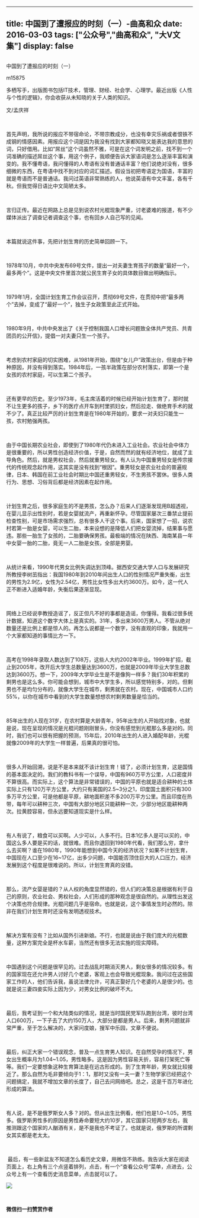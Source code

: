 
---
title:   中国到了遭报应的时刻（一）-曲高和众
date: 2016-03-03
tags: ["公众号","曲高和众", "大V文集"]
display: false
---


## 



中国到了遭报应的时刻（一）




m15875




多栖写手，出版图书包括IT技术，管理、财经、社会学、心理学。最近出版《人性与个性的逻辑》，你会收获从未知晓的关于人类的知识。


文/孟庆祥

&nbsp;

首先声明，我所说的报应不带宿命论，不带宗教成分，也没有幸灾乐祸或者恨铁不成钢的情感因素。用报应这个词是因为我没有找到大家都知晓又能表达我的意思的词，只好借用。比如“屌丝”这个词虽然不雅，可是在这个词发明之前，找不到一个词准确的描述屌丝这个事，用这个例子，我顺便告诉大家语词是怎么逐渐丰富和演变的。我不懂粤语，我问懂得的人粤语有没有普通话丰富？他们说绝对没有，很多细微的东西，在粤语中找不到对应的词汇描述。假设当初把粤语定为国语，丰富的就是粤语而不是普通话。我问过英语非常熟练的人，他说英语有中文丰富，各有千秋。但我觉得日语比中文简陋太多。

&nbsp;

言归正传。最近在网路上总是见到说农村光棍现象严重，讨老婆难的报道，有不少媒体派出了调查记者调查这个事，也有回乡人自己写的见闻。

&nbsp;

本篇就说这件事，先把计划生育的历史简单回顾一下。

&nbsp;

1978年10月，中共中央发布69号文件，提出一对夫妻生育孩子的数量“最好一个，最多两个”。这是中央文件里首次就公民生育子女的具体数目做出明确指示。

&nbsp;

1979年1月，全国计划生育工作会议召开，贯彻69号文件，在贯彻中把“最多两个”去掉，变成了“最好一个”，独生子女政策至此正式开始。

&nbsp;

1980年9月，中共中央发出了《关于控制我国人口增长问题致全体共产党员、共青团员的公开信》，提倡一对夫妻只生一个孩子。

&nbsp;

考虑到农村家庭的切实困难，从1981年开始，围绕“女儿户”政策出台，但是由于种种原因，并没有得到落实。1984年后，一孩半政策在部分农村落实，即第一个是女孩的农村家庭，可以生第二个孩子。

&nbsp;

还有更早的历史。至少1973年，毛主席活着的时候已经开始计划生育了，那时就不让生更多的孩子，乡下的医疗点开车到村里抓妇女，然后拉走、做绝育手术的就不少了。真正比较严厉的计划生育是在1980年开始的，要求一对夫妇只能生一孩，农村勉强两孩。

&nbsp;

由于中国长期农业社会，即使到了1980年代仍未进入工业社会。农业社会中体力是很重要的，所以男性创造经济价值，于是，自然而然的就有经济地位，就成了主导角色。然后，就是男权社会，然后就重男轻女。有人认为中国重男轻女是传宗接代的传统观念起作用，这其实是没有找到“根因”。重男轻女是农业社会的普遍规律，日本、韩国在前工业社会时期比中国还重男轻女，不生男孩不罢休。很多人类行为、思想、习俗背后都是经济因素在起作用。

&nbsp;

计划生育之后，很多家庭生的不是男孩，怎么办？后来人们逐渐发现用B超透视，在婴儿显示出性别时，若是女婴就流产，再重新怀孕。尽管国家屡次三番禁止提前检查性别，可是市场需求强烈，总有很多人干这个事。后来，国家想了一招，说农村若第一胎是女婴，可以生二胎，本来设想的是降低人们把女婴流掉，结果事与愿违。那些一胎生了女孩的，二胎要确保男孩。最极端的情况在陕西、海南某县一年中女婴一胎的二胎，竟无一人二胎是女孩，全部是男婴。

&nbsp;

从统计来看，1990年代男女比例失调达到顶峰。据西安交通大学人口与发展研究所教授李树茁指出：我国1980年到2010年间出生人口的性别情况严重失衡，出生的男性为2.9亿，女性为2.54亿，男性比女性多出大约3600万。如今，这一代人正不断进入适婚年龄，失衡后果逐渐显现。

&nbsp;

网络上已经说李教授造谣了，反正但凡不好的事都是造谣，你懂得。我看过很多统计数据，知道这个数字大体上是真实的。31年，多出来3600万男人。不管从绝对数量还是比例上都是惊人的。再怎么说都是一个数字，没有直观的印象，我就用一个大家都知道的事情比方一下。

&nbsp;

高考在1998年录取人数达到了108万，这些人大约2002年毕业。1999年扩招，截止到2005年，改开后大学生总数量达到3600万，也就是2009年毕业大学生总数达到3600万。想一下，2009年大学毕业生是不是像狗一样多？我们30年积累的剩男也是这么多。你可能会想到，城市中大学生多，所以感觉特别多，对的。但剩男也不是均匀分布的，就像大学生在城市，剩男就在农村。现在，中国城市人口约55%，以你在城市中看到的大学生数量想想农村剩男数量是恰当的。

&nbsp;

85年出生的人现在31岁，在农村算是大龄青年，95年出生的人开始找对象，也就是说，现在呈现的情况是光棍问题刚刚冒头，你没有感觉到光棍那么多是对的。同时，我们也可以很有把握的预测，15年后，2010年出生的人进入婚配年龄，光棍就像2009年的大学生一样普遍，后果真的很可怕。

&nbsp;

很多人开始回溯，说是不是本来就不该计划生育！错了，必须计划生育，这是国情的基本面决定的。我们的教科书有一个误导，中国有960万平方公里，人口密度并不算很高。而实际上，这个算法是非常错误的，中国的平原也就是适合耕种的土体实际上只有120万平方公里，大约只有美国的2.5~3分之1，印度国土面积只有300多万平方公里，可是他都是平原，耕地面积差不多200万平方公里。而且印度在热带，每年可以耕种三次，中国有大部分地区只能耕种一次，少部分地区能耕种两次。拉黄腔容易，但永远要知道现实是什么样。

&nbsp;

有人有说了，粮食可以买啊。人少可以，人多不行。日本1亿多人是可以买的，中国这么多人要是买的话，就很难。而且你退回到1980年代看，我们那么穷，拿什么去买啊？谁在1980年，1990年能想到中国今天的经济状况？如果不计划生育，中国现在人口至少在16~17亿，出多少问题，中国能否顶住巨大的人口压力，经济发展到这个程度是很难说的。所以，计划生育真的没错。

&nbsp;

那么，流产女婴是错的？从人权的角度显然错的，但人们的决策总是根据有利于自己的原则，农业社会、男权社会，人们形成的那种观念是很自然的。从理性出发这个决策也符合规律。光棍问题几乎是宿命。也就是说，这个事情发生时必然的。除非在我们计划生育时还没有发明透视技术。

&nbsp;

解决方案有没有？比如从国外引进新娘。不行，也就是说由于我们庞大的光棍数量，这种方案完全是杯水车薪，当然还有很多无法实施的现实障碍。

&nbsp;

中国遇到这个问题是很罕见的。过去战乱时期消灭男人，剩女很多的情况较多。有的国家现在还允许男人讨好几个老婆，客观上也会导致光棍现象。我问过在这些国家工作的人，他们告诉我，虽说法律允许，可真正娶好几个老婆的人是很少的。也就是说三妻四妾实际上因为少，对男女比例的破坏不大。

&nbsp;

最后，我考证到一个和大陆类似的情况，就是当时国民党军队跑到台湾，彼时台湾人口600万，一下子去了大约150万人，大部分是都是男人。后来，剩男问题就非常严重，至于怎么解决的，大家问度娘，搜军中乐园，文章不便说。

&nbsp;

最后，纠正大家一个错误观念，普及一点生育男人知识。在自然受孕的情况下，男女出生概率月为1.04~1.05，男性略多。这是因为男性容易夭折，容易打架死亡等等。我们一定要想象这种生育算法是在远古形成的。到了生育年龄，男女就比较接近了。那么自然为毛非要倾向于1：1，那时又没有一夫一妻？生物学家已经把这个问题搞定，我就不增加文章的长度了，自己去问网络吧。总之，这是千百万年进化形成的算法。

&nbsp;

有人说，是不是俄罗斯女人多？对的。但从出生比例看，他们也是1.0~1.05，男性多。俄罗斯男性多的原因是男性寿命要短大约10岁，其它国家只短两岁左右，我推测跟这个国家的人酗酒有关，是不是我也不考证了。也就是说，俄罗斯的所谓剩女其实都是老太太。

&nbsp;

&nbsp;最后，有一些新盆友不知道怎么看历史文章，用微信不熟练。我告诉大家在阅读页面上，右上角有三个点竖着排列，点击，有一个”查看公众号“菜单，点进去，公众号上有一个查看历史消息菜单，点击就可以了。





<img data-s="300,640" data-type="jpeg" src="http://mmbiz.qpic.cn/mmbiz/fxGMiaL5Zj1j8078jfvDtJo7fUS24zfgmfc7nuCJAM6Cic1x9xDX4w4YX0uDaiarWT6uKXbBHsHVrkrzg1qo4ic27Q/0?wx_fmt=jpeg" data-ratio="1" data-w="430"/>

&nbsp;




**微信扫一扫赞赏作者**













